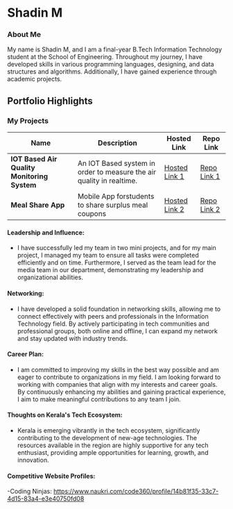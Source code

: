# Shadin M 

### About Me

> 
My name is Shadin M, and I am a final-year B.Tech Information Technology student at the School of Engineering. Throughout my journey, I have developed skills in various programming languages, designing, and data structures and algorithms. Additionally, I have gained experience through academic projects.


## Portfolio Highlights

### My Projects

| Name                | Description                                                               | Hosted Link                              | Repo Link                                                      |
|---------------------|---------------------------------------------------------------------------|------------------------------------------|----------------------------------------------------------------|
| **IOT Based Air Quality Monitoring System**  | An IOT Based system in order to measure the air quality in realtime.                                              | [Hosted Link 1](https://example.com)    | [Repo Link 1](https://github.com/username/project1)             |
| **Meal Share App**  | Mobile App forstudents to share surplus meal coupons                                             | [Hosted Link 2](https://example.com)    | [Repo Link 2](https://github.com/username/project2)             |

#### Leadership and Influence:

- I have successfully led my team in two mini projects, and for my main project, I managed my team to ensure all tasks were completed efficiently and on time. Furthermore, I served as the team lead for the media team in our department, demonstrating my leadership and organizational abilities.

#### Networking:


- I have developed a solid foundation in networking skills, allowing me to connect effectively with peers and professionals in the Information Technology field. By actively participating in tech communities and professional groups, both online and offline, I can expand my network and stay updated with industry trends.

#### Career Plan:

- I am committed to improving my skills in the best way possible and am eager to contribute to organizations in my field. I am looking forward to working with companies that align with my interests and career goals. By continuously enhancing my abilities and gaining practical experience, I aim to make meaningful contributions to any team I join.



#### Thoughts on Kerala's Tech Ecosystem:

- Kerala is emerging vibrantly in the tech ecosystem, significantly contributing to the development of new-age technologies. The resources available in the region are highly supportive for any tech enthusiast, providing ample opportunities for learning, growth, and innovation.




#### Competitive Website Profiles:

-Coding Ninjas: https://www.naukri.com/code360/profile/14b81f35-33c7-4d15-83a4-e3e40750fd08

